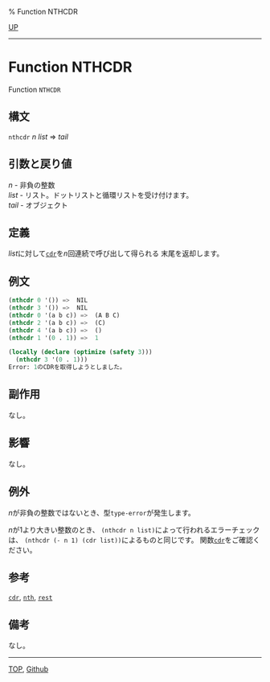 % Function NTHCDR

[UP](14.2.html)  

---

# Function **NTHCDR**


Function `NTHCDR`


## 構文

`nthcdr` *n* *list* => *tail*


## 引数と戻り値

*n* - 非負の整数  
*list* - リスト。ドットリストと循環リストを受け付けます。  
*tail* - オブジェクト


## 定義

*list*に対して[`cdr`](14.2.car.html)を*n*回連続で呼び出して得られる
末尾を返却します。


## 例文

```lisp
(nthcdr 0 '()) =>  NIL
(nthcdr 3 '()) =>  NIL
(nthcdr 0 '(a b c)) =>  (A B C)
(nthcdr 2 '(a b c)) =>  (C)
(nthcdr 4 '(a b c)) =>  ()
(nthcdr 1 '(0 . 1)) =>  1

(locally (declare (optimize (safety 3)))
  (nthcdr 3 '(0 . 1)))
Error: 1のCDRを取得しようとしました。
```


## 副作用

なし。


## 影響

なし。


## 例外

*n*が非負の整数ではないとき、型`type-error`が発生します。

*n*が1より大きい整数のとき、
`(nthcdr n list)`によって行われるエラーチェックは、
`(nthcdr (- n 1) (cdr list))`によるものと同じです。
関数[`cdr`](14.2.car.html)をご確認ください。


## 参考

[`cdr`](14.2.car.html),
[`nth`](14.2.nth.html),
[`rest`](14.2.rest.html)


## 備考

なし。


---
[TOP](index.html),  [Github](https://github.com/nptcl/npt-japanese)

